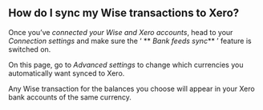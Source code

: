 ## How do I sync my Wise transactions to Xero?  
Once you’ve _connected your Wise and Xero accounts_, head to your _Connection settings_ and make sure the ‘ ** _Bank feeds sync_** ’ feature is switched on. 

On this page, go to _Advanced settings_ to change which currencies you automatically want synced to Xero. 

Any Wise transaction for the balances you choose will appear in your Xero bank accounts of the same currency.